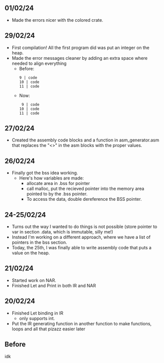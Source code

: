 ## 01/02/24

- Made the errors nicer with the colored crate.

## 29/02/24

- First compilation! All the first program did was put an integer on the heap.
- Made the error messages cleaner by adding an extra space where needed to align everything
  - Before:
    ```
    9 | code
    10 | code
    11 | code
    ```
  - Now:
    ```
     9 | code
    10 | code
    11 | code
    ```

## 27/02/24

- Created the assembly code blocks and a function in asm_generator.asm that replaces the "<>" in the asm blocks with the proper values.

## 26/02/24

- Finally got the bss idea working.
  - Here's how variables are made:
    - allocate area in .bss for pointer
    - call malloc, put the recieved pointer into the memory area pointed to by the .bss pointer.
    - To access the data, double dereference the BSS pointer.

## 24-25/02/24

- Turns out the way I wanted to do things is not possible (store pointer to var in section .data, which is immutable, silly me!)
- Instead I'm working on a different approach, where we have a list of pointers in the bss section.
- Today, the 25th, I was finally able to write assembly code that puts a value on the heap.

## 21/02/24

- Started work on NAR.
- Finished Let and Print in both IR and NAR

## 20/02/24

- Finished Let binding in IR
    - only supports int.
- Put the IR generating function in another function to make functions, loops and all that pizazz easier later

## Before

idk